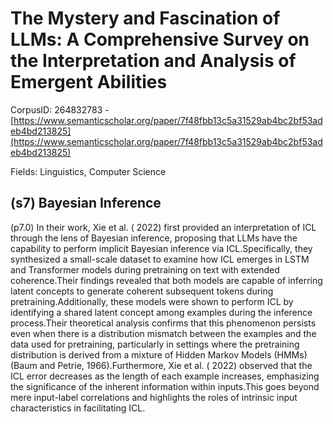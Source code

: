# The Mystery and Fascination of LLMs: A Comprehensive Survey on the Interpretation and Analysis of Emergent Abilities

CorpusID: 264832783 - [https://www.semanticscholar.org/paper/7f48fbb13c5a31529ab4bc2bf53adeb4bd213825](https://www.semanticscholar.org/paper/7f48fbb13c5a31529ab4bc2bf53adeb4bd213825)

Fields: Linguistics, Computer Science

## (s7) Bayesian Inference
(p7.0) In their work, Xie et al. ( 2022) first provided an interpretation of ICL through the lens of Bayesian inference, proposing that LLMs have the capability to perform implicit Bayesian inference via ICL.Specifically, they synthesized a small-scale dataset to examine how ICL emerges in LSTM and Transformer models during pretraining on text with extended coherence.Their findings revealed that both models are capable of inferring latent concepts to generate coherent subsequent tokens during pretraining.Additionally, these models were shown to perform ICL by identifying a shared latent concept among examples during the inference process.Their theoretical analysis confirms that this phenomenon persists even when there is a distribution mismatch between the examples and the data used for pretraining, particularly in settings where the pretraining distribution is derived from a mixture of Hidden Markov Models (HMMs) (Baum and Petrie, 1966).Furthermore, Xie et al. ( 2022) observed that the ICL error decreases as the length of each example increases, emphasizing the significance of the inherent information within inputs.This goes beyond mere input-label correlations and highlights the roles of intrinsic input characteristics in facilitating ICL.
